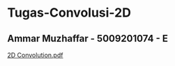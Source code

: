 # Tugas-Convolusi-2D
## Ammar Muzhaffar - 5009201074 - E

[2D Convolution.pdf](https://github.com/ammarmuzhaffar/Tugas-Convolusi-2D/files/12623055/2D.Convolution.pdf)

